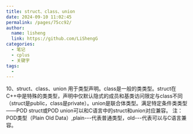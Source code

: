 ```yaml
---
title: struct、class、union
date: 2024-09-10 11:02:45
permalink: /pages/75cc92/
author: 
  name: lisheng
  link: https://github.com/LiShengG
categories: 
  - 笔记
  - cplus
  - 关键字
tags: 
  - 
---
```

10、struct、class、union
  用于类型声明。class是一般的类类型。struct在C++中是特殊的类类型，声明中仅默认隐式的成员和基类访问限定与class不同（struct是public，class是private）。union是联合体类型。满足特定条件类类型——POD struct或POD union可以和C语言中的struct和union对应兼容。
注：POD类型（Plain Old Data）,plain---代表普通类型，old---代表可以与C语言兼容。